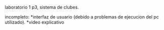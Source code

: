 laboratorio 1 p3, sistema de clubes.

incompleto:
*interfaz de usuario (debido a problemas de ejecucion del pc utilizado).
*video explicativo
